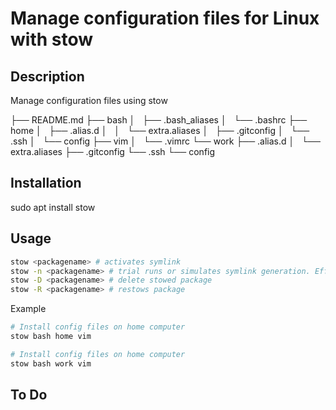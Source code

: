 # Manage configuration files for Linux with stow

## Description
Manage configuration files using stow

├── README.md
├── bash
│   ├── .bash_aliases
│   └── .bashrc
├── home
│   ├── .alias.d
│   │   └── extra.aliases
│   ├── .gitconfig
│   └── .ssh
│       └── config
├── vim
│   └── .vimrc
└── work
    ├── .alias.d
    │   └── extra.aliases
    ├── .gitconfig
    └── .ssh
        └── config


## Installation
sudo apt install stow


## Usage
```sh
stow <packagename> # activates symlink
stow -n <packagename> # trial runs or simulates symlink generation. Effective for checking for errors
stow -D <packagename> # delete stowed package
stow -R <packagename> # restows package
```

Example
```sh
# Install config files on home computer
stow bash home vim

# Install config files on home computer
stow bash work vim
```

## To Do
